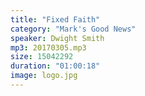 ```yaml
---
title: "Fixed Faith"
category: "Mark's Good News"
speaker: Dwight Smith
mp3: 20170305.mp3
size: 15042292
duration: "01:00:18"
image: logo.jpg
---
```


